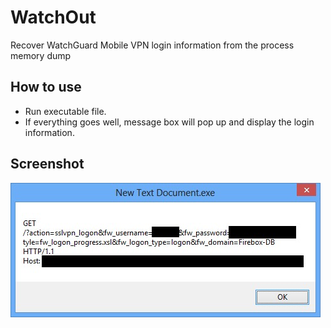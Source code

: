 # WatchOut
Recover WatchGuard Mobile VPN login information from the process memory dump

## How to use
* Run executable file.
* If everything goes well, message box will pop up and display the login information.

## Screenshot
![image](Screenshot/Screenshot.jpg)
